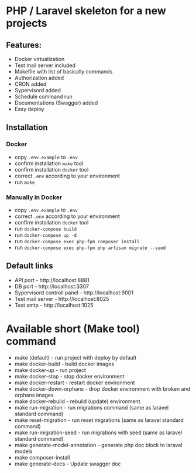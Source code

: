 # PHP / Laravel skeleton for a new projects

## Features:
- Docker virtualization 
- Test mail server included
- Makefile with list of basically commands
- Authorization added
- CRON added
- Sypervisord added
- Schedule command run
- Documentations (Swagger) added
- Easy deploy

## Installation

### Docker

- copy `.env.example` to `.env`
- confirm installation `make` tool
- confirm installation `docker` tool
- correct `.env` according to your environment
- run `make`

### Manually in Docker

- copy `.env.example` to `.env`
- correct `.env` according to your environment
- confirm installation `docker` tool
- run `docker-compose build`
- run `docker-compose up -d`
- run `docker-compose exec php-fpm composer install`
- run `docker-compose exec php-fpm php artisan migrate --seed`

## Default links

- API port - http://localhost:8881
- DB port - http://localhost:3307
- Sypervisord controll panel - http://localhost:9001
- Test mail server - http://localhost:8025
- Test smtp - http://localhost:1025

# Available short (Make tool) command

- make (default) - run project with deploy by default
- make docker-build - build docker images
- make docker-up - run project
- make docker-stop - stop docker environment
- make docker-restart - restart docker environment
- make docker-down-orphans - drop docker environment with broken and orphans images
- make docker-rebuild - rebuild (update) environment
- make run-migration - run migrations command (same as laravel standard command)
- make reset-migration - run reset migrations (same as laravel standard command)
- make run-migration-seed - run migrations with seed (same as laravel standard command)
- make generate-model-annotation - generate php doc block to laravel models
- make composer-install
- make generate-docs - Update swagger doc